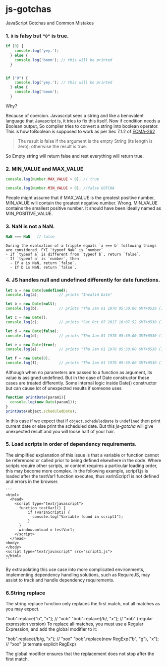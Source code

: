 # js-gotchas
JavaScript Gotchas and Common Mistakes

### 1. `0` is falsy but `"0"` is true.

```js
if (0) {
    console.log('yey.');
  } else {
    console.log('boom'); // this will be printed
  }


if ("0") {
    console.log('yey.'); // this will be printed
  } else {
    console.log('boom');
  }
```


 Why?

 Because of coercion. Javascript sees a string and like a benovalent language that Javascript is, it tries to fix this itself. Now if condition needs a Boolean output, So compiler tries to convert a string into boolean operator.
 This is how toBoolean is supposed to work as per Sec 7.1.2 of [ECMA-262](http://www.ecma-international.org/publications/files/ECMA-ST/Ecma-262.pdf)
  > The result is false if the argument is the empty String (its length is zero); otherwise the result is true.

  So Empty string will return false and rest everything will return true.

 ### 2. MIN_VALUE and MAX_VALUE
 ```js
 console.log(Number.MAX_VALUE > 0); // true

 console.log(Number.MIN_VALUE < 0); //false GOTCHA
 ```

People might assume that if MAX_VALUE is the greatest positive number, MIN_VALUE will contain the greatest negative number. Wrong. MIN_VALUE contains the smallest positive number. It should have been ideally named as MIN_POSITIVE_VALUE.


### 3. NaN is not a NaN.
```js
NaN === NaN   // false
```
    During the evaluation of a tripple equals `a === b` following things are considered. FYI `typeof NaN` is `number`
    - If `typeof a` is different from `typeof b`, return `false`.
    - If `typeof a` is `number`, then
      - If a is NaN, return `false`.
      - If b is NaN, return `false`.

### 4. JS handles null and undefined differently for date functions.
```js
let a = new Date(undefined);
console.log(a);         // prints "Invalid Date"

let b = new Date(null);
console.log(b);         // prints "Thu Jan 01 1970 05:30:00 GMT+0530 (IST)"  -> Epoch time 0

let c = new Date();
console.log(c);         // prints "Sat Oct 07 2017 18:07:52 GMT+0530 (IST)" -> Current time

let d = new Date(false);
console.log(d);         // prints "Thu Jan 01 1970 05:30:00 GMT+0530 (IST)" -> Epoch time 0

let e = new Date(true);
console.log(e);         // prints "Thu Jan 01 1970 05:30:00 GMT+0530 (IST)" -> Still epoch time 0

let f = new Date(0);
console.log(f);         // prints "Thu Jan 01 1970 05:30:00 GMT+0530 (IST)" -> Again epoch time 0
```
   Although when no parameters are passed to a function as argument, its value is assigned undefined. But in the case of Date constructor these cases are treated differently. Some internal logic inside Date() constructor but can cause lot of unexpected results if someone uses
```js
function printDate(param1){
  console.log(new Date(param1));
}
printDate(object.scheduledDate);
```
   In this case if we expect that if ``` object.scheduledDate ``` is ``` undefined ``` then print current date or else print the scheduled date. But this *js-gotcha* will give unexpected result and you will loose half of your hair.

### 5. Load scripts in order of dependency requirements. 
The simplified explanation of this issue is that a variable or function cannot be referenced or called prior to being defined elsewhere in the code. Where scripts require other scripts, or content requires a particular loading order, this may become more complex. In the following example, script1.js is loaded after the testVar1 function executes, thus varInScript1 is not defined and errors in the browser. 

    ``` 
    <html>
      <head>        
        <script type="text/javascript">
          function testVar1() {
              if (varInScript1) {
                console.log("Variable found in script1");
              }
          }
          window.onload = testVar1;
        </script>
      </head>
    <body>
    </body>
    <script type="text/javascript" src="script1.js">
    </html>
    ```

By extrapolating this use case into more complicated environments, implementing dependency handling solutions, such as RequireJS, may assist to track and handle dependency requirements.



### 6.String replace

The string replace function only replaces the first match, not all matches as you may expect.

"bob".replace("b", "x"); // "xob"
"bob".replace(/b/, "x"); // "xob" (regular expression version)
To replace all matches, you must use a Regular Expression, and add the global modifier to it:

"bob".replace(/b/g, "x"); // "xox"
"bob".replace(new RegExp("b", "g"), "x"); // "xox" (alternate explicit RegExp)

The global modifier ensures that the replacement does not stop after the first match.
